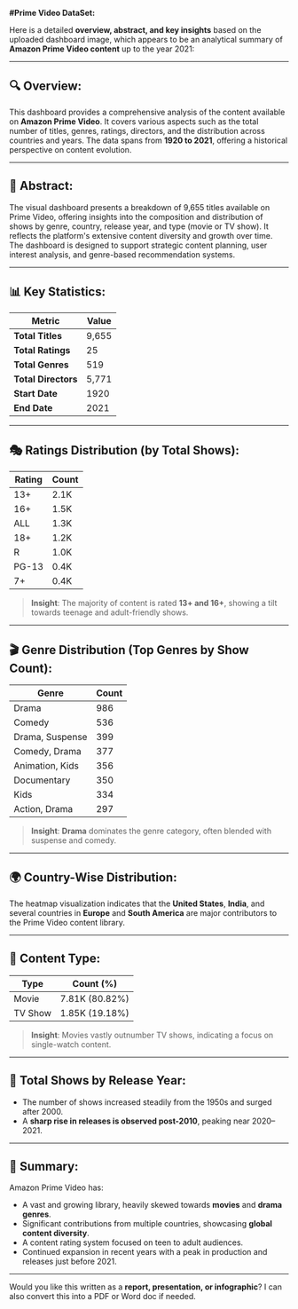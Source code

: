 
**#Prime Video DataSet:**

Here is a detailed **overview, abstract, and key insights** based on the uploaded dashboard image, which appears to be an analytical summary of **Amazon Prime Video content** up to the year 2021:

---

## 🔍 Overview:

This dashboard provides a comprehensive analysis of the content available on **Amazon Prime Video**. It covers various aspects such as the total number of titles, genres, ratings, directors, and the distribution across countries and years. The data spans from **1920 to 2021**, offering a historical perspective on content evolution.

---

## 📝 Abstract:

The visual dashboard presents a breakdown of 9,655 titles available on Prime Video, offering insights into the composition and distribution of shows by genre, country, release year, and type (movie or TV show). It reflects the platform's extensive content diversity and growth over time. The dashboard is designed to support strategic content planning, user interest analysis, and genre-based recommendation systems.

---

## 📊 Key Statistics:

| Metric                | Value         |
|-----------------------|---------------|
| **Total Titles**      | 9,655         |
| **Total Ratings**     | 25            |
| **Total Genres**      | 519           |
| **Total Directors**   | 5,771         |
| **Start Date**        | 1920          |
| **End Date**          | 2021          |

---

## 🎭 Ratings Distribution (by Total Shows):

| Rating   | Count  |
|----------|--------|
| 13+      | 2.1K   |
| 16+      | 1.5K   |
| ALL      | 1.3K   |
| 18+      | 1.2K   |
| R        | 1.0K   |
| PG-13    | 0.4K   |
| 7+       | 0.4K   |

> **Insight**: The majority of content is rated **13+ and 16+**, showing a tilt towards teenage and adult-friendly shows.

---

## 🎬 Genre Distribution (Top Genres by Show Count):

| Genre                 | Count |
|------------------------|--------|
| Drama                  | 986    |
| Comedy                 | 536    |
| Drama, Suspense        | 399    |
| Comedy, Drama          | 377    |
| Animation, Kids        | 356    |
| Documentary            | 350    |
| Kids                   | 334    |
| Action, Drama          | 297    |

> **Insight**: **Drama** dominates the genre category, often blended with suspense and comedy.

---

## 🌍 Country-Wise Distribution:

The heatmap visualization indicates that the **United States**, **India**, and several countries in **Europe** and **South America** are major contributors to the Prime Video content library.

---

## 🎥 Content Type:

| Type      | Count (%)         |
|-----------|-------------------|
| Movie     | 7.81K (80.82%)    |
| TV Show   | 1.85K (19.18%)    |

> **Insight**: Movies vastly outnumber TV shows, indicating a focus on single-watch content.

---

## 📅 Total Shows by Release Year:

- The number of shows increased steadily from the 1950s and surged after 2000.
- A **sharp rise in releases is observed post-2010**, peaking near 2020–2021.

---

## 📌 Summary:

Amazon Prime Video has:
- A vast and growing library, heavily skewed towards **movies** and **drama genres**.
- Significant contributions from multiple countries, showcasing **global content diversity**.
- A content rating system focused on teen to adult audiences.
- Continued expansion in recent years with a peak in production and releases just before 2021.

---

Would you like this written as a **report, presentation, or infographic**? I can also convert this into a PDF or Word doc if needed.
